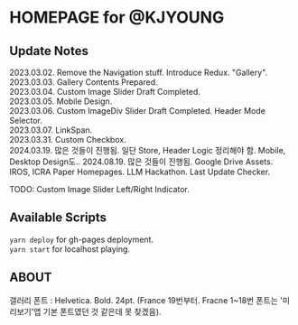 # HOMEPAGE for @KJYOUNG
## Update Notes
2023.03.02. Remove the Navigation stuff. Introduce Redux. "Gallery".   
2023.03.03. Gallery Contents Prepared.   
2023.03.04. Custom Image Slider Draft Completed.   
2023.03.05. Mobile Design.   
2023.03.06. Custom ImageDiv Slider Draft Completed. Header Mode Selector.   
2023.03.07. LinkSpan.   
2023.03.31. Custom Checkbox.   
2024.03.19. 많은 것들이 진행됨. 일단 Store, Header Logic 정리해야 함. Mobile, Desktop Design도..
2024.08.19. 많은 것들이 진행됨. Google Drive Assets. IROS, ICRA Paper Homepages. LLM Hackathon. Last Update Checker.

TODO: Custom Image Slider Left/Right Indicator.   
   
## Available Scripts

`yarn deploy` for gh-pages deployment.   
`yarn start` for localhost playing.      

## ABOUT
갤러리 폰트 : Helvetica. Bold. 24pt. (France 19번부터. Fracne 1~18번 폰트는 '미리보기'앱 기본 폰트였던 것 같은데 못 찾겠음).